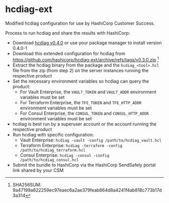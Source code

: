 # hcdiag-ext

Modified hcdiag configuration for use by HashiCorp Customer Success.

Process to run hcdiag and share the results with HashiCorp:

- Download [hcdiag v0.4.0](https://releases.hashicorp.com/hcdiag/0.4.0/) or use your package manager to install version 0.4.0-1
- Download this extended configuration for hcdiag from https://github.com/hashicorp/hcdiag-ext/archive/refs/tags/v0.3.0.zip [^1]
- Extract the hcdiag binary from the package and the `hcdiag_<tool>.hcl` file from the zip (from step 2) on the server instances running the respective product
- Set the necessary environment variables so hcdiag can query the product:
  - For Vault Enterprise, the `VAULT_TOKEN` and `VAULT_ADDR` environment variables must be set
  - For Terraform Enterprise, the `TFE_TOKEN` and `TFE_HTTP_ADDR` environment variables must be set
  - For Consul Enterprise, the `CONSUL_TOKEN` and `CONSUL_HTTP_ADDR` environment variables must be set
- hcdiag is best run by a superuser account or the account running the respective product
- Run hcdiag with specific configuration:
  - Vault Enterprise: `hcdiag -vault -config /path/to/hcdiag_vault.hcl`
  - Terraform Enterprise: `hcdiag -terraform -config /path/to/hcdiag_terraform.hcl`
  - Consul Enterprise: `hcdiag -consul -config /path/to/hcdiag_consul.hcl`
- Submit the bundle to HashiCorp via the HashiCorp SendSafely portal link shared by your CSM

[^1]: SHA256SUM: 9a47199a622259ec97eaec6a2ae379feab864d8a4241f4ab818c773b17d3a314
